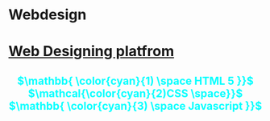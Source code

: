 # Webdesign
<h1><u>Web Designing platfrom</u></h1>
<div align="center">  
<h2>
<font color="cyan">
$\mathbb{ \color{cyan}{1) \space HTML 5 }}$
$\mathcal{\color{cyan}{2)CSS \space}}$
$\mathbb{ \color{cyan}{3) \space Javascript }}$

</font>
</div>